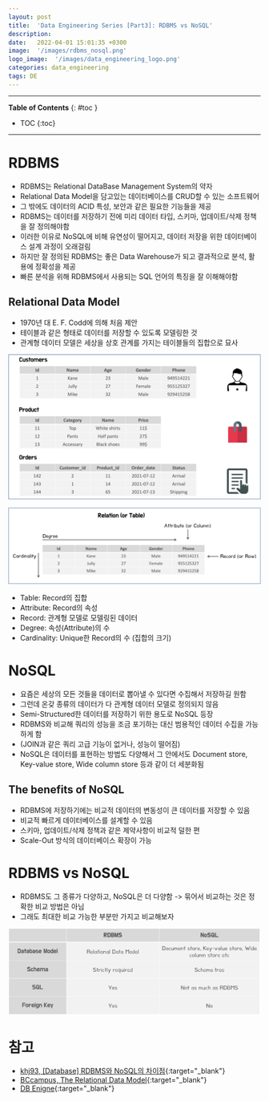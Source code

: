 ```yaml
---
layout: post
title:  'Data Engineering Series [Part3]: RDBMS vs NoSQL'
description: 
date:   2022-04-01 15:01:35 +0300
image:  '/images/rdbms_nosql.png'
logo_image:  '/images/data_engineering_logo.png'
categories: data_engineering
tags: DE
---
```

---

**Table of Contents**
{: #toc }
*  TOC
{:toc}

---

# RDBMS

- RDBMS는 Relational DataBase Management System의 약자
- Relational Data Model을 담고있는 데이터베이스를 CRUD할 수 있는 소프트웨어
- 그 밖에도 데이터의 ACID 특성, 보안과 같은 필요한 기능들을 제공
- RDBMS는 데이터를 저장하기 전에 미리 데이터 타입, 스키마, 업데이트/삭제 정책을 잘 정의해야함
- 이러한 이유로 NoSQL에 비해 유연성이 떨어지고, 데이터 저장을 위한 데이터베이스 설계 과정이 오래걸림
- 하지만 잘 정의된 RDBMS는 좋은 Data Warehouse가 되고 결과적으로 분석, 활용에 정확성을 제공
- 빠른 분석을 위해 RDBMS에서 사용되는 SQL 언어의 특징을 잘 이해해야함

## Relational Data Model

- 1970년 대 E. F. Codd에 의해 처음 제안
- 테이블과 같은 형태로 데이터를 저장할 수 있도록 모델링한 것
- 관계형 데이터 모델은 세상을 상호 관계를 가지는 테이블들의 집합으로 묘사

![](/images/data_model_1.png)

![](/images/data_model_2.png)

- Table: Record의 집합
- Attribute: Record의 속성
- Record: 관계형 모델로 모델링된 데이터
- Degree: 속성(Attribute)의 수
- Cardinality: Unique한 Record의 수 (집합의 크기)

# NoSQL

- 요즘은 세상의 모든 것들을 데이터로 뽑아낼 수 있다면 수집해서 저장하길 원함
- 그런데 온갖 종류의 데이터가 다 관계형 데이터 모델로 정의되지 않음
- Semi-Structured한 데이터를 저장하기 위한 용도로 NoSQL 등장
- RDBMS와 비교해 쿼리의 성능을 조금 포기하는 대신 범용적인 데이터 수집을 가능하게 함
- (JOIN과 같은 쿼리 고급 기능이 없거나, 성능이 떨어짐)
- NoSQL은 데이터를 표현하는 방법도 다양해서 그 안에서도 Document store, Key-value store, Wide column store 등과 같이 더 세분화됨

## The benefits of NoSQL 

- RDBMS에 저장하기에는 비교적 데이터의 변동성이 큰 데이터를 저장할 수 있음
- 비교적 빠르게 데이터베이스를 설계할 수 있음
- 스키마, 업데이트/삭제 정책과 같은 제약사항이 비교적 덜한 편
- Scale-Out 방식의 데이터베이스 확장이 가능

# RDBMS vs NoSQL

- RDBMS도 그 종류가 다양하고, NoSQL은 더 다양함 -> 묶어서 비교하는 것은 정확한 비교 방법은 아님
- 그래도 최대한 비교 가능한 부분만 가지고 비교해보자

![](/images/data_model_3.png)

# 참고

- [khj93, [Database] RDBMS와 NoSQL의 차이점](https://khj93.tistory.com/entry/Database-RDBMS%EC%99%80-NOSQL-%EC%B0%A8%EC%9D%B4%EC%A0%90){:target="_blank"}
- [BCcampus, The Relational Data Model](https://opentextbc.ca/dbdesign01/chapter/chapter-7-the-relational-data-model/){:target="_blank"}
- [DB Enigne](https://db-engines.com/en/systems){:target="_blank"}